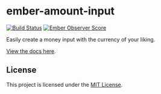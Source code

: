 ember-amount-input
==============================================================================

[![Build Status](https://img.shields.io/travis/qonto/ember-phone-input.svg?style=flat-square)](https://travis-ci.com/qonto/ember-amount-input)
[![Ember Observer Score](https://emberobserver.com/badges/ember-amount-input.svg)](https://emberobserver.com/addons/ember-amount-input)

Easily create a money input with the currency of your liking.

[View the docs here](https://qonto.github.io/ember-amount-input/versions/master).


License
------------------------------------------------------------------------------

This project is licensed under the [MIT License](LICENSE.md).
